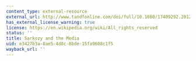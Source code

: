 ```yaml
---
content_type: external-resource
external_url: http://www.tandfonline.com/doi/full/10.1080/17409292.2012.675668
has_external_license_warning: true
license: https://en.wikipedia.org/wiki/All_rights_reserved
status: ''
title: Sarkozy and the Media
uid: e3427b3a-8ae5-4d8c-8bde-15fa9608c1f5
wayback_url: ''
---
```

